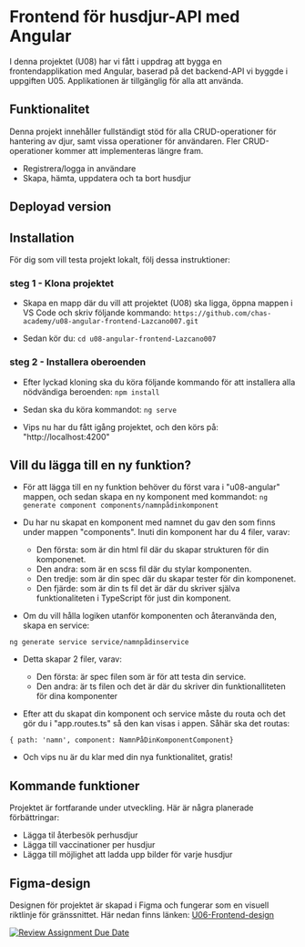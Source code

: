 # Frontend för husdjur-API med Angular

I denna projektet (U08) har vi fått i uppdrag att bygga en frontendapplikation med Angular, baserad på det backend-API vi byggde i uppgiften U05. Applikationen är tillgänglig för alla att använda.

## Funktionalitet

Denna projekt innehåller fullständigt stöd för alla CRUD-operationer för hantering av djur, samt vissa operationer för användaren. Fler CRUD-operationer kommer att implementeras längre fram.

* Registrera/logga in användare
* Skapa, hämta, uppdatera och ta bort husdjur

## Deployad version

## Installation

För dig som vill testa projekt lokalt, följ dessa instruktioner:

### steg 1 - Klona projektet

* Skapa en mapp där du vill att projektet (U08) ska ligga, öppna mappen i VS Code och skriv följande kommando:
```https://github.com/chas-academy/u08-angular-frontend-Lazcano007.git```

* Sedan kör du:
```cd u08-angular-frontend-Lazcano007```

### steg 2 - Installera oberoenden

* Efter lyckad kloning ska du köra följande kommando för att installera alla nödvändiga beroenden:
```npm install```

* Sedan ska du köra kommandot:
```ng serve```

* Vips nu har du fått igång projektet, och den körs på: "http://localhost:4200"

## Vill du lägga till en ny funktion?

* För att lägga till en ny funktion behöver du först vara i "u08-angular" mappen, och sedan skapa en ny komponent med kommandot:
```ng generate component components/namnpådinkomponent```

* Du har nu skapat en komponent med namnet du gav den som finns under mappen "components". Inuti din komponent har du 4 filer, varav:
  * Den första: som är din html fil där du skapar strukturen för din komponenet.
  * Den andra: som är en scss fil där du stylar komponenten.
  * Den tredje: som är din spec där du skapar tester för din komponenet.
  * Den fjärde: som är din ts fil det är där du skriver själva funktionaliteten i TypeScript för just din komponent.

* Om du vill hålla logiken utanför komponenten och återanvända den, skapa en service:

```ng generate service service/namnpådinservice```

* Detta skapar 2 filer, varav:
  * Den första: är spec filen som är för att testa din service.
  * Den andra: är ts filen och det är där du skriver din funktionalliteten för dina komponenter

* Efter att du skapat din komponent och service måste du routa och det gör du i "app.routes.ts" så den kan visas i appen. Såhär ska det routas:

```{ path: 'namn', component: NamnPåDinKomponentComponent}```

* Och vips nu är du klar med din nya funktionalitet, gratis!

## Kommande funktioner

Projektet är fortfarande under utveckling. Här är några planerade förbättringar:

* Lägga til återbesök perhusdjur
* Lägga till vaccinationer per husdjur
* Lägga till möjlighet att ladda upp bilder för varje husdjur

## Figma-design

Designen för projektet är skapad i Figma och fungerar som en visuell riktlinje för gränssnittet. Här nedan finns länken:
[U06-Frontend-design](https://www.figma.com/design/zZR3xrdGOXaK5HZqU9hNcl/U06-SKISS?node-id=0-1&t=G5fkP0MYxJr47c62-1)

[![Review Assignment Due Date](https://classroom.github.com/assets/deadline-readme-button-22041afd0340ce965d47ae6ef1cefeee28c7c493a6346c4f15d667ab976d596c.svg)](https://classroom.github.com/a/3hLk1m_7)